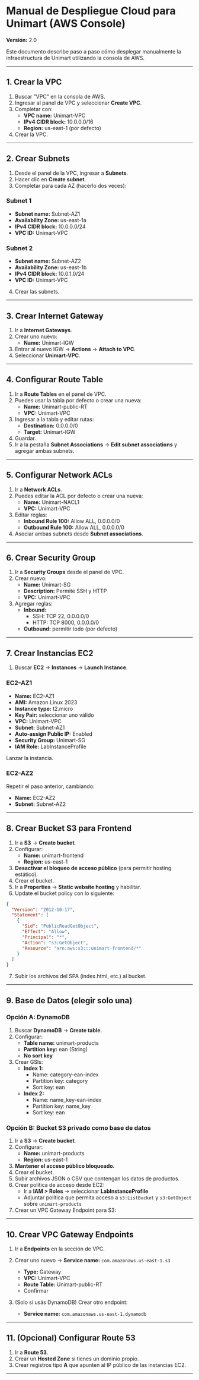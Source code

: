 # Manual de Despliegue Cloud para Unimart (AWS Console)

**Versión:** 2.0

Este documento describe paso a paso cómo desplegar manualmente la infraestructura de Unimart utilizando la consola de AWS.

---

## 1. Crear la VPC

1. Buscar "VPC" en la consola de AWS.
2. Ingresar al panel de VPC y seleccionar **Create VPC**.
3. Completar con:
   - **VPC name:** Unimart-VPC  
   - **IPv4 CIDR block:** 10.0.0.0/16  
   - **Region:** us-east-1 (por defecto)
4. Crear la VPC.

---

## 2. Crear Subnets

1. Desde el panel de la VPC, ingresar a **Subnets**.
2. Hacer clic en **Create subnet**.
3. Completar para cada AZ (hacerlo dos veces):

### Subnet 1
- **Subnet name:** Subnet-AZ1  
- **Availability Zone:** us-east-1a  
- **IPv4 CIDR block:** 10.0.0.0/24  
- **VPC ID:** Unimart-VPC  

### Subnet 2
- **Subnet name:** Subnet-AZ2  
- **Availability Zone:** us-east-1b  
- **IPv4 CIDR block:** 10.0.1.0/24  
- **VPC ID:** Unimart-VPC  

4. Crear las subnets.

---

## 3. Crear Internet Gateway

1. Ir a **Internet Gateways**.
2. Crear uno nuevo:
   - **Name:** Unimart-IGW  
3. Entrar al nuevo IGW → **Actions** → **Attach to VPC**.
4. Seleccionar **Unimart-VPC**.

---

## 4. Configurar Route Table

1. Ir a **Route Tables** en el panel de VPC.
2. Puedes usar la tabla por defecto o crear una nueva:
   - **Name:** Unimart-public-RT  
   - **VPC:** Unimart-VPC  
3. Ingresar a la tabla y editar rutas:
   - **Destination:** 0.0.0.0/0  
   - **Target:** Unimart-IGW  
4. Guardar.
5. Ir a la pestaña **Subnet Associations** → **Edit subnet associations** y agregar ambas subnets.

---

## 5. Configurar Network ACLs

1. Ir a **Network ACLs**.
2. Puedes editar la ACL por defecto o crear una nueva:
   - **Name:** Unimart-NACL1  
   - **VPC:** Unimart-VPC  
3. Editar reglas:
   - **Inbound Rule 100:** Allow ALL, 0.0.0.0/0  
   - **Outbound Rule 100:** Allow ALL, 0.0.0.0/0  
4. Asociar ambas subnets desde **Subnet associations**.

---

## 6. Crear Security Group

1. Ir a **Security Groups** desde el panel de VPC.
2. Crear nuevo:
   - **Name:** Unimart-SG  
   - **Description:** Permite SSH y HTTP  
   - **VPC:** Unimart-VPC  
3. Agregar reglas:
   - **Inbound:**
     - SSH: TCP 22, 0.0.0.0/0  
     - HTTP: TCP 8000, 0.0.0.0/0  
   - **Outbound:** permitir todo (por defecto)

---

## 7. Crear Instancias EC2

1. Buscar **EC2** → **Instances** → **Launch Instance**.

### EC2-AZ1
- **Name:** EC2-AZ1  
- **AMI:** Amazon Linux 2023  
- **Instance type:** t2.micro  
- **Key Pair:** seleccionar uno válido  
- **VPC:** Unimart-VPC  
- **Subnet:** Subnet-AZ1  
- **Auto-assign Public IP:** Enabled  
- **Security Group:** Unimart-SG  
- **IAM Role:** LabInstanceProfile  

Lanzar la instancia.

### EC2-AZ2
Repetir el paso anterior, cambiando:
- **Name:** EC2-AZ2  
- **Subnet:** Subnet-AZ2  

---

## 8. Crear Bucket S3 para Frontend

1. Ir a **S3** → **Create bucket**.
2. Configurar:
   - **Name:** unimart-frontend  
   - **Region:** us-east-1  
3. **Desactivar el bloqueo de acceso público** (para permitir hosting estático).
4. Crear el bucket.
5. Ir a **Properties** → **Static website hosting** y habilitar.
6. Update el bucket policy con lo siguiente:
```json
{
  "Version": "2012-10-17",
  "Statement": [
    {
      "Sid": "PublicReadGetObject",
      "Effect": "Allow",
      "Principal": "*",
      "Action": "s3:GetObject",
      "Resource": "arn:aws:s3:::unimart-frontend/*"
    }
  ]
}
```
7. Subir los archivos del SPA (index.html, etc.) al bucket.

---

## 9. Base de Datos (elegir solo una)

### Opción A: DynamoDB

1. Buscar **DynamoDB** → **Create table**.
2. Configurar:
   - **Table name:** unimart-products  
   - **Partition key:** ean (String)  
   - **No sort key**  
3. Crear GSIs:
   - **Index 1:**  
     - Name: category-ean-index  
     - Partition key: category  
     - Sort key: ean  
   - **Index 2:**  
     - Name: name_key-ean-index  
     - Partition key: name_key  
     - Sort key: ean  

### Opción B: Bucket S3 privado como base de datos

1. Ir a **S3** → **Create bucket**.
2. Configurar:
   - **Name:** unimart-products  
   - **Region:** us-east-1  
3. **Mantener el acceso público bloqueado.**
4. Crear el bucket.
5. Subir archivos JSON o CSV que contengan los datos de productos.
6. Crear política de acceso desde EC2:
   - Ir a **IAM > Roles** → seleccionar **LabInstanceProfile**
   - Adjuntar política que permita acceso a `s3:ListBucket` y `s3:GetObject` sobre `unimart-products`
7. Crear un VPC Gateway Endpoint para S3:

---

## 10. Crear VPC Gateway Endpoints

1. Ir a **Endpoints** en la sección de VPC.
2. Crear uno nuevo → **Service name:** `com.amazonaws.us-east-1.s3`
   - **Type:** Gateway  
   - **VPC:** Unimart-VPC  
   - **Route Table:** Unimart-public-RT  
   - Confirmar

3. (Solo si usás DynamoDB) Crear otro endpoint:
   - **Service name:** `com.amazonaws.us-east-1.dynamodb`

---

## 11. (Opcional) Configurar Route 53

1. Ir a **Route 53**.
2. Crear un **Hosted Zone** si tienes un dominio propio.
3. Crear registros tipo **A** que apunten al IP público de las instancias EC2.

---
